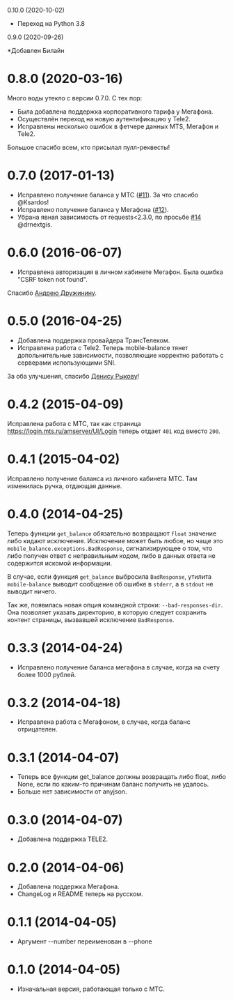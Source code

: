 0.10.0 (2020-10-02)

* Переход на Python 3.8

0.9.0 (2020-09-26)

*Добавлен Билайн

0.8.0 (2020-03-16)
==================

Много воды утекло с версии 0.7.0.
С тех пор:

* Была добавлена поддержка корпоративного тарифа у Мегафона.
* Осуществлён переход на новую аутентификацию у Tele2.
* Исправлены несколько ошибок в фетчере данных MTS, Мегафон и Tele2.

Большое спасибо всем, кто присылал пулл-реквесты!

0.7.0 (2017-01-13)
==================

* Исправлено получение баланса у МТС ([#11](https://github.com/svetlyak40wt/mobile-balance/issues/11)).
  За что спасибо @Ksardos!
* Исправлено получение баланса у Мегафона ([#12](https://github.com/svetlyak40wt/mobile-balance/issues/12)).
* Убрана явная зависимость от requests<2.3.0, по просьбе
  [#14](https://github.com/svetlyak40wt/mobile-balance/issues/14) @drnextgis.

0.6.0 (2016-06-07)
==================

* Исправлена авторизация в личном кабинете Мегафон. Была ошибка "CSRF token not found".

Спасибо [Андрею Дружинину](https://github.com/andrewdruzhinin).

0.5.0 (2016-04-25)
==================

* Добавлена поддержка провайдера ТрансТелеком.
* Исправлена работа с Tele2. Теперь mobile-balance тянет допольнительные зависимости, позволяющие корректно работать с серверами использующими SNI.

За оба улучшения, спасибо [Денису Рыкову](https://github.com/drnextgis)!

0.4.2 (2015-04-09)
==================

Исправлена работа с МТС, так как страница <https://login.mts.ru/amserver/UI/Login>
теперь отдает `401` код вместо `200`.

0.4.1 (2015-04-02)
==================

Исправлено получение баланса из личного кабинета МТС.
Там изменилась ручка, отдающая данные.

0.4.0 (2014-04-25)
==================

Теперь функции `get_balance` обязательно возвращают `float` значение
либо кидают исключение. Исключение может быть любое, но чаще это
`mobile_balance.exceptions.BadResponse`, сигнализирующее о том, что
либо получен ответ с неправильным кодом, либо в данных ответа не
содержится искомой информации.

В случае, если функция `get_balance` выбросила `BadResponse`, утилита
`mobile-balance` выводит сообщение об ошибке в `stderr`, а в `stdout` не выводит
ничего.

Так же, появилась новая опция командной строки: `--bad-responses-dir`.
Она позволяет указать директорию, в которую следует сохранить контент
страницы, вызвавшей исключение `BadResponse`.

0.3.3 (2014-04-24)
==================

* Исправлено получение баланса мегафона в случае, когда на счету более 1000 рублей.

0.3.2 (2014-04-18)
==================

* Исправлена работа с Мегафоном, в случае, когда баланс отрицателен.

0.3.1 (2014-04-07)
==================

* Теперь все функции get_balance должны возвращать либо float,
  либо None, если по каким-то причинам баланс получить не удалось.
* Больше нет зависимости от anyjson.

0.3.0 (2014-04-07)
==================

* Добавлена поддержка TELE2.

0.2.0 (2014-04-06)
==================

* Добавлена поддержка Мегафона.
* ChangeLog и README теперь на русском.

0.1.1 (2014-04-05)
==================

* Аргумент --number переименован в --phone

0.1.0 (2014-04-05)
=================

* Изначальная версия, работающая только с МТС.
